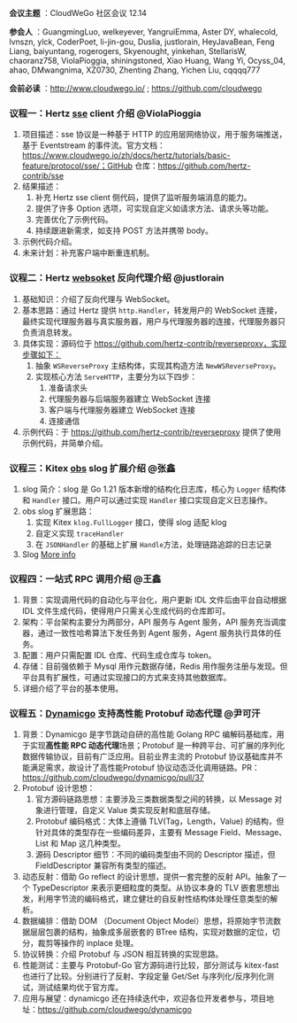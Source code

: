 **会议主题** ：CloudWeGo 社区会议 12.14

**参会人** ：GuangmingLuo, welkeyever, YangruiEmma, Aster DY, whalecold, lvnszn, ylck, CoderPoet, li-jin-gou, Duslia, justlorain, HeyJavaBean, Feng Liang, baiyuntang, rogerogers, Skyenought, yinkehan, StellarisW, chaoranz758, ViolaPioggia, shiningstoned, Xiao Huang, Wang Yi, Ocyss_04, ahao, DMwangnima, XZ0730, Zhenting Zhang, Yichen Liu, cqqqq777

**会前必读** ：http://www.cloudwego.io/ ; https://github.com/cloudwego

### 议程一：Hertz [sse](https://github.com/hertz-contrib/sse) client 介绍 @ViolaPioggia

1. 项目描述：sse 协议是一种基于 HTTP 的应用层网络协议，用于服务端推送，基于 Eventstream 的事件流。官方文档：https://www.cloudwego.io/zh/docs/hertz/tutorials/basic-feature/protocol/sse/；GitHub 仓库：https://github.com/hertz-contrib/sse
2. 结果描述：
    1. 补充 Hertz sse client 侧代码，提供了监听服务端消息的能力。
    2. 提供了许多 Option 选项，可实现自定义如请求方法、请求头等功能。
    3. 完善优化了示例代码。
    4. 持续跟进新需求，如支持 POST 方法并携带 body。
3. 示例代码介绍。
4. 未来计划：补充客户端中断重连机制。

### 议程二：Hertz [websoket](https://github.com/hertz-contrib/websocket) 反向代理介绍 @justlorain

1. 基础知识：介绍了反向代理与 WebSocket。
2. 基本思路：通过 Hertz 提供 `http.Handler`，转发用户的 WebSocket 连接，最终实现代理服务器与真实服务器，用户与代理服务器的连接，代理服务器只负责消息转发。
3. 具体实现：源码位于 https://github.com/hertz-contrib/reverseproxy，实现步骤如下：
    1. 抽象 `WSReverseProxy` 主结构体，实现其构造方法 `NewWSReverseProxy`。
    2. 实现核心方法 `ServeHTTP`，主要分为以下四步：
        1. 准备请求头
        2. 代理服务器与后端服务器建立 WebSocket 连接
        3. 客户端与代理服务器建立 WebSocket 连接
        4. 连接通信
4. 示例代码：于 https://github.com/hertz-contrib/reverseproxy 提供了使用示例代码，并简单介绍。

### 议程三：Kitex [obs](https://github.com/kitex-contrib/obs-opentelemetry) slog 扩展介绍 @张鑫

1. slog 简介：slog 是 Go 1.21 版本新增的结构化日志库，核心为 `Logger` 结构体和 `Handler` 接口。用户可以通过实现 `Handler` 接口实现自定义日志操作。
2. obs slog 扩展思路：
    1. 实现 Kitex `klog.FullLogger` 接口，使得 slog 适配 klog
    2. 自定义实现 `traceHandler`
    3. 在 `JSONHandler` 的基础上扩展 `Handle`方法，处理链路追踪的日志记录
3. Slog [More info](https://link.zhihu.com/?target=https%3A//go.googlesource.com/proposal/%2B/master/design/56345-structured-logging.md)

### 议程四：一站式 RPC 调用介绍 @王鑫

1. 背景：实现调用代码的自动化与平台化，用户更新 IDL 文件后由平台自动根据 IDL 文件生成代码，使得用户只需关心生成代码的仓库即可。
2. 架构：平台架构主要分为两部分，API 服务与 Agent 服务，API 服务充当调度器，通过一致性哈希算法下发任务到 Agent 服务，Agent 服务执行具体的任务。
3. 配置：用户只需配置 IDL 仓库、代码生成仓库与 token。
4. 存储：目前强依赖于 Mysql 用作元数据存储，Redis 用作服务注册与发现。但平台具有扩展性，可通过实现接口的方式来支持其他数据库。
5. 详细介绍了平台的基本使用。

### 议程五：[Dynamicgo](https://github.com/cloudwego/dynamicgo) 支持高性能 Protobuf 动态代理 @尹可汗

1. 背景：Dynamicgo 是字节跳动自研的高性能 Golang RPC 编解码基础库，用于实现**高性能 RPC 动态代理**场景；Protobuf 是一种跨平台、可扩展的序列化数据传输协议，目前有广泛应用。目前业界主流的 Protobuf 协议基础库并不能满足需求，故设计了高性能Protobuf 协议动态泛化调用链路。PR：https://github.com/cloudwego/dynamicgo/pull/37
2. Protobuf 设计思想：
    1. 官方源码链路思想：主要涉及三类数据类型之间的转换，以 Message 对象进行管理，自定义 Value 类实现反射和底层存储。
    2. Protobuf 编码格式：大体上遵循 TLV(Tag，Length，Value) 的结构，但针对具体的类型存在一些编码差异，主要有 Message Field、Message、List 和 Map 这几种类型。
    3. 源码 Descriptor 细节：不同的编码类型由不同的 Descriptor 描述，但 FieldDescriptor 兼容所有类型的描述。
3. 动态反射：借助 Go reflect 的设计思想，提供一套完整的反射 API。抽象了一个 TypeDescriptor 来表示更细粒度的类型。从协议本身的 TLV 嵌套思想出发，利用字节流的编码格式，建立健壮的自反射性结构体处理任意类型的解析。
4. 数据编排：借助 DOM （Document Object Model）思想，将原始字节流数据层层包裹的结构，抽象成多层嵌套的 BTree 结构，实现对数据的定位，切分，裁剪等操作的 inplace 处理。
5. 协议转换：介绍 Protobuf 与 JSON 相互转换的实现思路。
6. 性能测试：主要与 Protobuf-Go 官方源码进行比较，部分测试与 kitex-fast 也进行了比较。分别进行了反射、字段定量 Get/Set 与序列化/反序列化测试，测试结果均优于官方库。
7. 应用与展望：dynamicgo 还在持续迭代中，欢迎各位开发者参与，项目地址：https://github.com/cloudwego/dynamicgo

